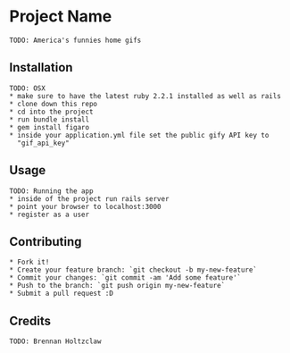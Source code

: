 # Project Name
    TODO: America's funnies home gifs
## Installation
    TODO: OSX
    * make sure to have the latest ruby 2.2.1 installed as well as rails
    * clone down this repo
    * cd into the project
    * run bundle install
    * gem install figaro
    * inside your application.yml file set the public gify API key to
      "gif_api_key"
## Usage
    TODO: Running the app
    * inside of the project run rails server
    * point your browser to localhost:3000
    * register as a user
## Contributing
    * Fork it!
    * Create your feature branch: `git checkout -b my-new-feature`
    * Commit your changes: `git commit -am 'Add some feature'`
    * Push to the branch: `git push origin my-new-feature`
    * Submit a pull request :D
## Credits
    TODO: Brennan Holtzclaw
